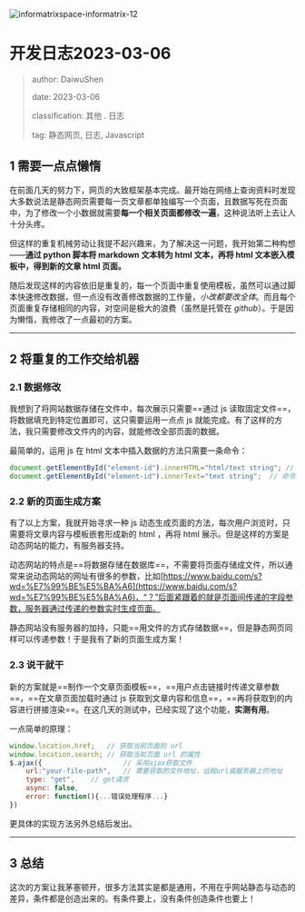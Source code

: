 ![informatrixspace-informatrix-12](https://cdn.staticaly.com/gh/DaiwuShen/daiwuImageBed@main/webP/informatrixspace-informatrix-12.2jj0koti3ry8.webp)

# 开发日志2023-03-06

> author: DaiwuShen
> 
> date: 2023-03-06
> 
> classification: 其他 . 日志
> 
> tag: 静态网页, 日志, Javascript

## 1 需要一点点懒惰

在前面几天的努力下，网页的大致框架基本完成。最开始在网络上查询资料时发现大多数说法是静态网页需要每一页文章都单独编写一个页面，且数据写死在页面中，为了修改一个小数据就需要**每一个相关页面都修改一遍**，这种说法听上去让人十分头疼。

但这样的重复机械劳动让我提不起兴趣来，为了解决这一问题，我开始第二种构想——**通过 python 脚本将 markdown 文本转为 html 文本，再将 html 文本嵌入模板中，得到新的文章 html 页面。**

随后发现这样的内容依旧是重复的，每一个页面中重复使用模板，虽然可以通过脚本快速修改数据，但一点没有改善修改数据的工作量，*小改都要改全体*。而且每个页面重复存储相同的内容，对空间是极大的浪费（虽然是托管在 *github*）。于是因为懒惰，我修改了一点最初的方案。

---

## 2 将重复的工作交给机器

### 2.1 数据修改

我想到了将网站数据存储在文件中，每次展示只需要==通过 js 读取固定文件==，将数据填充到特定位置即可，这只需要运用一点点 js 就能完成。有了这样的方法，我只需要修改文件内的内容，就能修改全部页面的数据。

最简单的，运用 js 在 html 文本中插入数据的方法只需要一条命令：

```javascript
document.getElementById("element-id").innerHTML="html/text string";	// 命令将html文本渲染出来，也可以直接插入普通字符串内容
document.getElementById("element-id").innerText="text string";	// 命令将修改指定元素的字符内容
```

### 2.2 新的页面生成方案

有了以上方案，我就开始寻求一种 js 动态生成页面的方法，每次用户浏览时，只需要将文章内容与模板嵌套形成新的 html ，再将 html 展示。但是这样的方案是动态网站的能力，有服务器支持。

动态网站的特点是==将数据存储在数据库==，不需要将页面存储成文件，所以通常来说动态网站的网址有很多的参数，比如[https://www.baidu.com/s?wd=%E7%99%BE%E5%BA%A6](https://www.baidu.com/s?wd=%E7%99%BE%E5%BA%A6)，“？”后面紧跟着的就是页面间传递的字段参数，服务器通过传递的参数实时生成页面。

静态网站没有服务器的加持，只能==用文件的方式存储数据==，但是静态网页同样可以传递参数！于是我有了新的页面生成方案！

### 2.3 说干就干

新的方案就是==制作一个文章页面模板==，==用户点击链接时传递文章参数==，==在文章页面加载时通过 js 获取到文章内容和信息==，==再将获取到的内容进行拼接渲染==。在这几天的测试中，已经实现了这个功能，**实测有用**。

一点简单的原理：

```javascript
window.location.href;	// 获取当前页面的 url 
window.location.search;	// 获取当前页面 url 的属性
$.ajax({					// 采用ajax获取文件
    url:"your-file-path",	// 需要获取的文件地址，远程url或服务器上的地址
    type: "get",	// get请求
    async: false,
    error: function(){...错误处理程序...}
})
```

更具体的实现方法另外总结后发出。

---

## 3 总结

这次的方案让我茅塞顿开，很多方法其实是都是通用，不用在乎网站静态与动态的差异，条件都是创造出来的。有条件要上，没有条件创造条件也要上！

